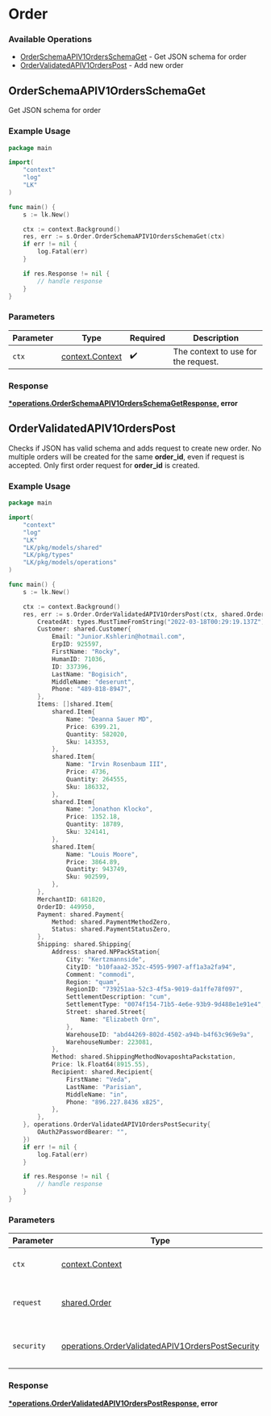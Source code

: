 # Order

### Available Operations

* [OrderSchemaAPIV1OrdersSchemaGet](#orderschemaapiv1ordersschemaget) - Get JSON schema for order
* [OrderValidatedAPIV1OrdersPost](#ordervalidatedapiv1orderspost) - Add new order

## OrderSchemaAPIV1OrdersSchemaGet

Get JSON schema for order

### Example Usage

```go
package main

import(
	"context"
	"log"
	"LK"
)

func main() {
    s := lk.New()

    ctx := context.Background()
    res, err := s.Order.OrderSchemaAPIV1OrdersSchemaGet(ctx)
    if err != nil {
        log.Fatal(err)
    }

    if res.Response != nil {
        // handle response
    }
}
```

### Parameters

| Parameter                                             | Type                                                  | Required                                              | Description                                           |
| ----------------------------------------------------- | ----------------------------------------------------- | ----------------------------------------------------- | ----------------------------------------------------- |
| `ctx`                                                 | [context.Context](https://pkg.go.dev/context#Context) | :heavy_check_mark:                                    | The context to use for the request.                   |


### Response

**[*operations.OrderSchemaAPIV1OrdersSchemaGetResponse](../../models/operations/orderschemaapiv1ordersschemagetresponse.md), error**


## OrderValidatedAPIV1OrdersPost

Checks if JSON has valid schema and adds request to create new order. No multiple orders will be created for the same **order_id**, even if request is accepted. Only first order request for **order_id** is created.

### Example Usage

```go
package main

import(
	"context"
	"log"
	"LK"
	"LK/pkg/models/shared"
	"LK/pkg/types"
	"LK/pkg/models/operations"
)

func main() {
    s := lk.New()

    ctx := context.Background()
    res, err := s.Order.OrderValidatedAPIV1OrdersPost(ctx, shared.Order{
        CreatedAt: types.MustTimeFromString("2022-03-18T00:29:19.137Z"),
        Customer: shared.Customer{
            Email: "Junior.Kshlerin@hotmail.com",
            ErpID: 925597,
            FirstName: "Rocky",
            HumanID: 71036,
            ID: 337396,
            LastName: "Bogisich",
            MiddleName: "deserunt",
            Phone: "489-818-8947",
        },
        Items: []shared.Item{
            shared.Item{
                Name: "Deanna Sauer MD",
                Price: 6399.21,
                Quantity: 582020,
                Sku: 143353,
            },
            shared.Item{
                Name: "Irvin Rosenbaum III",
                Price: 4736,
                Quantity: 264555,
                Sku: 186332,
            },
            shared.Item{
                Name: "Jonathon Klocko",
                Price: 1352.18,
                Quantity: 18789,
                Sku: 324141,
            },
            shared.Item{
                Name: "Louis Moore",
                Price: 3864.89,
                Quantity: 943749,
                Sku: 902599,
            },
        },
        MerchantID: 681820,
        OrderID: 449950,
        Payment: shared.Payment{
            Method: shared.PaymentMethodZero,
            Status: shared.PaymentStatusZero,
        },
        Shipping: shared.Shipping{
            Address: shared.NPPackStation{
                City: "Kertzmannside",
                CityID: "b10faaa2-352c-4595-9907-aff1a3a2fa94",
                Comment: "commodi",
                Region: "quam",
                RegionID: "739251aa-52c3-4f5a-9019-da1ffe78f097",
                SettlementDescription: "cum",
                SettlementType: "0074f154-71b5-4e6e-93b9-9d488e1e91e4",
                Street: shared.Street{
                    Name: "Elizabeth Orn",
                },
                WarehouseID: "abd44269-802d-4502-a94b-b4f63c969e9a",
                WarehouseNumber: 223081,
            },
            Method: shared.ShippingMethodNovaposhtaPackstation,
            Price: lk.Float64(8915.55),
            Recipient: shared.Recipient{
                FirstName: "Veda",
                LastName: "Parisian",
                MiddleName: "in",
                Phone: "896.227.8436 x825",
            },
        },
    }, operations.OrderValidatedAPIV1OrdersPostSecurity{
        OAuth2PasswordBearer: "",
    })
    if err != nil {
        log.Fatal(err)
    }

    if res.Response != nil {
        // handle response
    }
}
```

### Parameters

| Parameter                                                                                                            | Type                                                                                                                 | Required                                                                                                             | Description                                                                                                          |
| -------------------------------------------------------------------------------------------------------------------- | -------------------------------------------------------------------------------------------------------------------- | -------------------------------------------------------------------------------------------------------------------- | -------------------------------------------------------------------------------------------------------------------- |
| `ctx`                                                                                                                | [context.Context](https://pkg.go.dev/context#Context)                                                                | :heavy_check_mark:                                                                                                   | The context to use for the request.                                                                                  |
| `request`                                                                                                            | [shared.Order](../../models/shared/order.md)                                                                         | :heavy_check_mark:                                                                                                   | The request object to use for the request.                                                                           |
| `security`                                                                                                           | [operations.OrderValidatedAPIV1OrdersPostSecurity](../../models/operations/ordervalidatedapiv1orderspostsecurity.md) | :heavy_check_mark:                                                                                                   | The security requirements to use for the request.                                                                    |


### Response

**[*operations.OrderValidatedAPIV1OrdersPostResponse](../../models/operations/ordervalidatedapiv1orderspostresponse.md), error**

